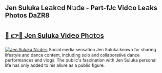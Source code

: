## Jen Suluka Le𝚊k𝚎d N𝚞𝚍e - Part-fJc Vid𝚎o Le𝚊ks Photos DaZR8

# <h2><a href="http://fbc0eq.evod.top/?m=Jen+Suluka">🔗 👉🔴 Jen Suluka Vid𝚎o Ph𝚘t𝚘s</a></h2>

[![Jen Suluka N𝚞d𝚎s](https://i.imgur.com/8V9OHl7.gif)](http://fbc0eq.evod.top/?m=Jen+Suluka)
Social media sensation Jen Suluka known for sharing lifestyle and dance content, including solo and collaborative dance performances and vlogs. The public's fascination with Jen Suluka personal life has only added to his allure as a public figure. 
